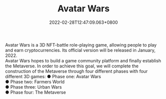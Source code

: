 ﻿---
title: "Avatar Wars"
description: "Play AvatarWars and earn together!"
lead: "Play AvatarWars and earn together!"
date: 2022-02-28T12:47:09.063+0800
lastmod: 2022-02-28T12:47:09.063+0800
draft: false
featuredImage: ["100_avatar-wars.jpg"]
score: "0"
status: "Beta"
blockchain: ["Polygon"]
nft_support: "Yes"
free_to_play: "Yes"
play_to_earn: ["NFT","Crypto"]
website: "https://avatarwars.io/?utm_source=PlayToEarn.net&utm_medium=organic&utm_campaign=gamepage"
twitter: "https://twitter.com/AvatarWars_io"
discord: 
telegram: "https://t.me/avatarwarsgroup"
github: 
youtube: 
twitch: 
facebook: 
instagram: 
reddit: 
medium: "https://medium.com/@AvatarWars"
steam: 
gitbook: "https://avatarwars.gitbook.io/avatar-wars/"
googleplay: 
appstore: 

  
    
categories: ["games"]
games: ["Card","PVP","RPG"]
toc: false
pinned: false
weight: 
---
Avatar Wars is a 3D NFT-battle role-playing game, allowing people to play and earn cryptocurrencies. Its official version will be released in January, 2022.<br> Avatar Wars hopes to build a game community platform and finally establish the Metaverse. In order to achieve this goal, we will complete the construction of the Metaverse through four different phases with four different 3D games: ● Phase one: Avatar Wars<br> ● Phase two: Farmers World<br> ● Phase three: Urban Wars<br> ● Phase four: The Metaverse